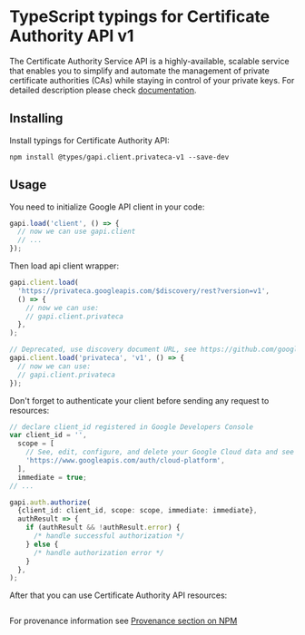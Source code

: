 # TypeScript typings for Certificate Authority API v1

The Certificate Authority Service API is a highly-available, scalable service that enables you to simplify and automate the management of private certificate authorities (CAs) while staying in control of your private keys.
For detailed description please check [documentation](https://cloud.google.com/).

## Installing

Install typings for Certificate Authority API:

```
npm install @types/gapi.client.privateca-v1 --save-dev
```

## Usage

You need to initialize Google API client in your code:

```typescript
gapi.load('client', () => {
  // now we can use gapi.client
  // ...
});
```

Then load api client wrapper:

```typescript
gapi.client.load(
  'https://privateca.googleapis.com/$discovery/rest?version=v1',
  () => {
    // now we can use:
    // gapi.client.privateca
  },
);
```

```typescript
// Deprecated, use discovery document URL, see https://github.com/google/google-api-javascript-client/blob/master/docs/reference.md#----gapiclientloadname----version----callback--
gapi.client.load('privateca', 'v1', () => {
  // now we can use:
  // gapi.client.privateca
});
```

Don't forget to authenticate your client before sending any request to resources:

```typescript
// declare client_id registered in Google Developers Console
var client_id = '',
  scope = [
    // See, edit, configure, and delete your Google Cloud data and see the email address for your Google Account.
    'https://www.googleapis.com/auth/cloud-platform',
  ],
  immediate = true;
// ...

gapi.auth.authorize(
  {client_id: client_id, scope: scope, immediate: immediate},
  authResult => {
    if (authResult && !authResult.error) {
      /* handle successful authorization */
    } else {
      /* handle authorization error */
    }
  },
);
```

After that you can use Certificate Authority API resources: <!-- TODO: make this work for multiple namespaces -->

```typescript

```

For provenance information see [Provenance section on NPM](https://www.npmjs.com/package/@maxim_mazurok/gapi.client.privateca-v1#Provenance:~:text=none-,Provenance,-Built%20and%20signed)
